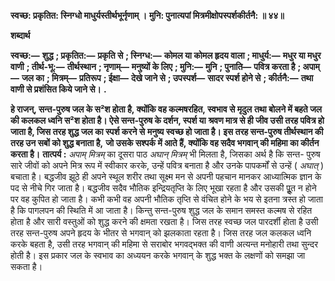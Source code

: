 **स्वच्छ: प्रकृतित: स्निग्धो माधुर्यस्तीर्थभूर्नृणाम् ।** **मुनि: पुनात्यपां मित्रमीक्षोपस्पर्शकीर्तनै: ॥ ४४॥** 

**शब्दार्थ** 

**स्वच्छ:—** **शुद्ध** **; प्रकृतित:—** **प्रकृति से** **; स्निग्ध:—** **कोमल या कोमल हृदय वाला** **; माधुर्य:—** **मधुर या मधुर वाणी** **; तीर्थ-भू:—** **तीर्थस्थान** **; नृणाम्—** **मनुष्यों के लिए** **; मुनि:—** **मुनि** **; पुनाति—** **पवित्र करता है** **; अपाम्—** **जल का** **; मित्रम्—** **प्रतिरूप** **; ईक्षा—** **देखे जाने से** **; उपस्पर्श—** **सादर स्पर्श होने से** **; कीर्तनै:—** **तथा वाणी से प्रशंसित किये जाने से।** **.** 

**हे राजन्, सन्त-पुरुष जल के स²श होता है, क्योंकि वह कल्मषरहित, स्वभाव से मृदुल** **तथा बोलने में बहते जल की कलकल ध्वनि स²श होता है। ऐसे सन्त-पुरुष के दर्शन, स्पर्श या** **श्रवण मात्र से ही जीव उसी तरह पवित्र हो जाता है, जिस तरह शुद्ध जल का स्पर्श करने से** **मनुष्य स्वच्छ हो जाता है। इस तरह सन्त-पुरुष तीर्थस्थान की तरह उन सबों को शुद्ध बनाता है,** **जो उसके सश्पर्क में आते हैं, क्योंकि वह सदैव भगवान् की महिमा का कीर्तन करता है।** **तात्पर्य :** *अपाम् मित्रम्* का दूसरा पाठ *अघान् मित्रम्* भी मिलता है, जिसका अर्थ है कि सन्त- पुरुष सारे जीवों को अपने मित्र रूप में स्वीकार करके, उन्हें पवित्र बनाता है और उनके पापकर्मों से उन्हें ( *अघात्* ) बचाता है। बद्धजीव झूठे ही अपने स्थूल शरीर तथा सूक्ष्म मन से अपनी पहचान मानकर आध्यात्मिक ज्ञान के पद से नीचे गिर जाता है। बद्धजीव सदैव भौतिक इन्द्रियतृप्ति के लिए भूखा रहता है और उसकी पूॢत न होने पर वह कुपित हो जाता है। कभी कभी वह अपनी भौतिक तृप्ति से वंचित होने के भय से इतना त्रस्त हो जाता है कि पागलपन की स्थिति में आ जाता है। किन्तु सन्त-पुरुष शुद्ध जल के समान समस्त कल्मष से रहित होता है और सारी वस्तुओं को शुद्ध करने की क्षमता रखता है। जिस तरह स्वच्छ जल पारदर्शी होता है उसी तरह सन्त-पुरुष अपने हृदय के भीतर से भगवान् को झलकाता रहता है। जिस तरह जल कलकल ध्वनि करके बहता है, उसी तरह भगवान् की महिमा से सराबोर भगवद्भक्त की वाणी अत्यन्त मनोहारी तथा सुन्दर होती है। इस प्रकार जल के स्वभाव का अध्ययन करके भगवान् के शुद्ध भक्त के लक्षणों को समझा जा सकता है।  